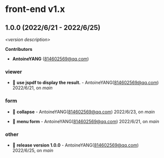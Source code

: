 # front-end v1.x

## 1.0.0 (2022/6/21 - 2022/6/25)

_\<version description\>_

**Contributors**

- **AntoineYANG** (814602569@qq.com)

### viewer

+ 🌱 **use jspdf to display the result.** - AntoineYANG(814602569@qq.com) 2022/6/21, on _main_


### form

+ 🌱 **collapse** - AntoineYANG(814602569@qq.com) 2022/6/23, on _main_

+ 🌱 **menu form** - AntoineYANG(814602569@qq.com) 2022/6/21, on _main_


### other

+ 🌱 **release version 1.0.0** - AntoineYANG(814602569@qq.com) 2022/6/25, on _main_


